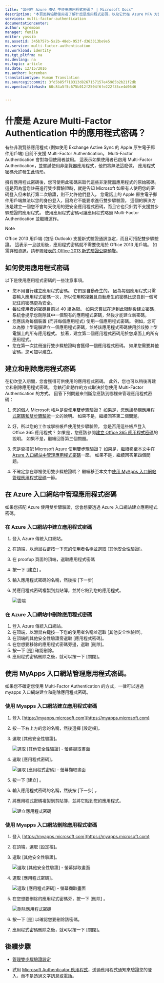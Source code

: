 ```yaml
---
title: "如何在 Azure MFA 中使用應用程式密碼？ | Microsoft Docs"
description: "本頁面將協助使用者了解什麼是應用程式密碼，以及它們在 Azure MFA 方面的用途。"
services: multi-factor-authentication
documentationcenter: 
author: kgremban
manager: femila
editor: yossib
ms.assetid: 345b757b-5a2b-48eb-953f-d363313be9e5
ms.service: multi-factor-authentication
ms.workload: identity
ms.tgt_pltfrm: na
ms.devlang: na
ms.topic: article
ms.date: 12/15/2016
ms.author: kgremban
translationtype: Human Translation
ms.sourcegitcommit: 3fd5b85f718313d8267157157e45965b2b21f2db
ms.openlocfilehash: 60c84a5f5c675b012f2504f6fe222f35ce4d0646


---
```

# <a name="what-are-app-passwords-in-azure-multi-factor-authentication"></a>什麼是 Azure Multi-Factor Authentication 中的應用程式密碼？
有些非瀏覽器應用程式 (例如使用 Exchange Active Sync 的 Apple 原生電子郵件用戶端) 目前不支援 Multi-Factor Authentication。 Multi-Factor Authentication 會對每個使用者啟用。 這表示如果使用者已啟用 Multi-Factor Authentication，並嘗試使用非瀏覽器應用程式，他們將無法這麼做。 應用程式密碼允許發生此情形。

擁有應用程式密碼後，您可使用此密碼來取代這些非瀏覽器應用程式的原始密碼。 這是因為當您註冊進行雙步驟驗證時，就是告知 Microsoft 如果有人使用您的密碼登入但未執行第二次驗證，則不允許他們登入。 您電話上的 Apple 原生電子郵件用戶端無法以您的身份登入，因為它不能要求進行雙步驟驗證。 這個的解決方法是建立一個您不會每天使用的更安全應用程式密碼，而且它也只針對不支援雙步驟驗證的應用程式。 使用應用程式密碼可讓應用程式略過 Multi-Factor Authentication 並繼續運作。

> [!NOTE]
> Office 2013 用戶端 (包括 Outlook) 支援新式驗證通訊協定，而且可搭配雙步驟驗證。  這表示一旦啟用後，應用程式密碼就不需要使用於 Office 2013 用戶端。  如需詳細資訊，請參閱[發表的 Office 2013 新式驗證公開預覽](https://blogs.office.com/2015/03/23/office-2013-modern-authentication-public-preview-announced/)。


## <a name="how-to-use-app-passwords"></a>如何使用應用程式密碼
以下是使用應用程式密碼的一些注意事項。

* 您不用自行建立應用程式密碼。 它們是自動產生的。 因為每個應用程式只需要輸入應用程式密碼一次，所以使用較複雜且自動產生的密碼比您自創一個可記住的密碼更為安全。
* 每位使用者的密碼目前以 40 組為限。 如果您嘗試在達到此限制後建立密碼，系統會提示您刪除其中一個現有的應用程式密碼，然後才能建立新密碼。
* 您應該為每個裝置 (而非每個應用程式) 使用一個應用程式密碼。 例如，您可以為膝上型電腦建立一個應用程式密碼，並將該應用程式密碼使用於該膝上型電腦上的所有應用程式。 接著，建立第二個應用程式密碼用於您桌面上的所有應用程式。 
* 您在第一次註冊進行雙步驟驗證時會獲得一個應用程式密碼。  如果您需要其他密碼，您可加以建立。



## <a name="creating-and-deleting-app-passwords"></a>建立和刪除應用程式密碼
在初次登入期間，您會獲得可供使用的應用程式密碼。  此外，您也可以稍後再建立和刪除應用程式密碼。  您執行此動作的方式取決於您使用 Multi-Factor Authentication 的方式。 回答下列問題來判斷您應該到哪裡來管理應用程式密碼： 

1. 您的個人 Microsoft 帳戶是否使用雙步驟驗證？ 如果是，您應該參閱[應用程式密碼和雙步驟驗證](https://support.microsoft.com/help/12409/microsoft-account-app-passwords-two-step-verification)一文的說明。 如果不是，繼續回答第二個問題。

2. 好，所以您的工作或學校帳戶使用雙步驟驗證。 您是否用這些帳戶登入 Office 365 應用程式？ 如果是，您應該參閱[建立 Office 365 應用程式密碼](https://support.office.com/article/Create-an-app-password-for-Office-365-3e7c860f-bda4-4441-a618-b53953ee1183)的說明。 如果不是，繼續回答第三個問題。 

3. 您是否搭配 Microsoft Azure 使用雙步驟驗證？ 如果是，繼續移至本文中[在 Azure 入口網站中管理應用程式密碼](#manage-app-passwords-in-the-Azure-portal)一節。 如果不是，繼續回答第四個問題。

4. 不確定您在哪裡使用雙步驟驗證嗎？ 繼續移至本文中[使用 MyApps 入口網站管理應用程式密碼](#manage-app-passwords-with-the-myapps-portal)一節。 


## <a name="manage-app-passwords-in-the-azure-portal"></a>在 Azure 入口網站中管理應用程式密碼
如果您搭配 Azure 使用雙步驟驗證，您會想要透過 Azure 入口網站建立應用程式密碼。

### <a name="to-create-app-passwords-in-the-azure-portal"></a>在 Azure 入口網站中建立應用程式密碼
1. 登入 Azure 傳統入口網站。
2. 在頂端，以滑鼠右鍵按一下您的使用者名稱並選取 [其他安全性驗證]。
3. 在 proofup 頁面的頂端，選取應用程式密碼
4. 按一下 [建立] 。
5. 輸入應用程式密碼的名稱，然後按 [下一步] 
6. 將應用程式密碼複製到剪貼簿，並將它貼到您的應用程式。

   ![雲端](./media/multi-factor-authentication-end-user-app-passwords/app2.png)

### <a name="to-delete-app-passwords-in-the-azure-portal"></a>在 Azure 入口網站中刪除應用程式密碼
1. 登入 Azure 傳統入口網站。
2. 在頂端，以滑鼠右鍵按一下您的使用者名稱並選取 [其他安全性驗證]。
3. 在頂端的其他安全性驗證旁選取 [應用程式密碼]。
4. 在您想要移除的應用程式密碼旁邊，選取 [刪除]。
5. 按一下 [是] 確認刪除。
6. 應用程式密碼刪除之後，就可以按一下 [關閉]。


## <a name="manage-app-passwords-with-the-myapps-portal"></a>使用 MyApps 入口網站管理應用程式密碼。
如果您不確定您使用 Multi-Factor Authentication 的方式，一律可以透過 myapps 入口網站建立和刪除應用程式密碼。

### <a name="to-create-an-app-password-using-the-myapps-portal"></a>使用 Myapps 入口網站建立應用程式密碼
1. 登入 [https://myapps.microsoft.com](https://myapps.microsoft.com)
2. 按一下右上方的您的名稱，然後選擇 [設定檔]。
3. 選取 [其他安全性驗證]。

   ![選取 [其他安全性驗證] - 螢幕擷取畫面](./media/multi-factor-authentication-end-user-manage/myapps1.png)

4. 選取 [應用程式密碼]。

   ![選取 [應用程式密碼] - 螢幕擷取畫面](./media/multi-factor-authentication-end-user-app-passwords/apppass2.png)

5. 按一下 [建立] 。
6. 輸入應用程式密碼的名稱，然後按 [下一步] 。
7. 將應用程式密碼複製到剪貼簿，並將它貼到您的應用程式。

   ![建立應用程式密碼](./media/multi-factor-authentication-end-user-app-passwords/create2.png)

### <a name="to-delete-an-app-password-using-the-myapps-portal"></a>使用 Myapps 入口網站刪除應用程式密碼
1. 登入 [https://myapps.microsoft.com](https://myapps.microsoft.com)
2. 在頂端，選取 [設定檔]。
3. 選取 [其他安全性驗證]。

   ![選取 [其他安全性驗證] - 螢幕擷取畫面](./media/multi-factor-authentication-end-user-manage/myapps1.png)

4. 選取 [應用程式密碼]。

   ![選取 [應用程式密碼] - 螢幕擷取畫面](./media/multi-factor-authentication-end-user-app-passwords/apppass2.png)

5. 在您想要刪除的應用程式密碼旁，按一下 [刪除] 。

   ![刪除應用程式密碼](./media/multi-factor-authentication-end-user-app-passwords/delete1.png)

6. 按一下 [是] 以確認您要刪除該密碼。
7. 應用程式密碼刪除之後，就可以按一下 [關閉]。

## <a name="next-steps"></a>後續步驟

- [管理雙步驟驗證設定](multi-factor-authentication-end-user-manage-settings.md)

- 試用 [Microsoft Authenticator 應用程式](microsoft-authenticator-app-how-to.md)，透過應用程式通知來驗證您的登入，而不是透過文字訊息或電話。 



<!--HONumber=Feb17_HO1-->


